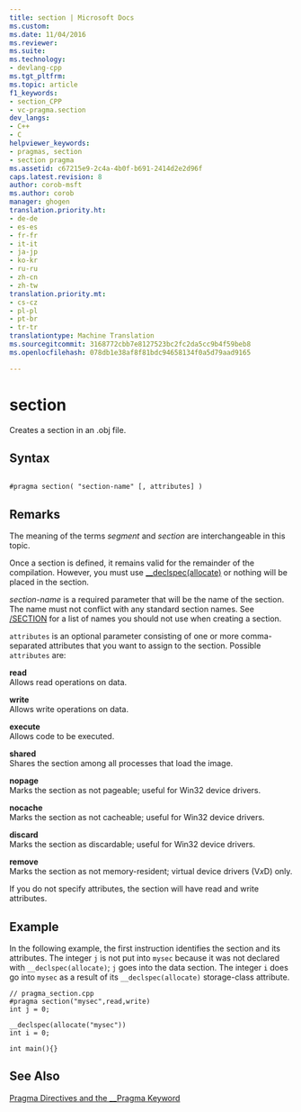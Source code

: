 ```yaml
---
title: section | Microsoft Docs
ms.custom: 
ms.date: 11/04/2016
ms.reviewer: 
ms.suite: 
ms.technology:
- devlang-cpp
ms.tgt_pltfrm: 
ms.topic: article
f1_keywords:
- section_CPP
- vc-pragma.section
dev_langs:
- C++
- C
helpviewer_keywords:
- pragmas, section
- section pragma
ms.assetid: c67215e9-2c4a-4b0f-b691-2414d2e2d96f
caps.latest.revision: 8
author: corob-msft
ms.author: corob
manager: ghogen
translation.priority.ht:
- de-de
- es-es
- fr-fr
- it-it
- ja-jp
- ko-kr
- ru-ru
- zh-cn
- zh-tw
translation.priority.mt:
- cs-cz
- pl-pl
- pt-br
- tr-tr
translationtype: Machine Translation
ms.sourcegitcommit: 3168772cbb7e8127523bc2fc2da5cc9b4f59beb8
ms.openlocfilehash: 078db1e38af8f81bdc94658134f0a5d79aad9165

---
```

# section
Creates a section in an .obj file.  
  
## Syntax  
  
```  
  
#pragma section( "section-name" [, attributes] )  
```  
  
## Remarks  
 The meaning of the terms *segment* and *section* are interchangeable in this topic.  
  
 Once a section is defined, it remains valid for the remainder of the compilation. However, you must use [__declspec(allocate)](../cpp/allocate.md) or nothing will be placed in the section.  
  
 *section-name* is a required parameter that will be the name of the section. The name must not conflict with any standard section names. See [/SECTION](../build/reference/section-specify-section-attributes.md) for a list of names you should not use when creating a section.  
  
 `attributes` is an optional parameter consisting of one or more comma-separated attributes that you want to assign to the section. Possible `attributes` are:  
  
 **read**  
 Allows read operations on data.  
  
 **write**  
 Allows write operations on data.  
  
 **execute**  
 Allows code to be executed.  
  
 **shared**  
 Shares the section among all processes that load the image.  
  
 **nopage**  
 Marks the section as not pageable; useful for Win32 device drivers.  
  
 **nocache**  
 Marks the section as not cacheable; useful for Win32 device drivers.  
  
 **discard**  
 Marks the section as discardable; useful for Win32 device drivers.  
  
 **remove**  
 Marks the section as not memory-resident; virtual device drivers (V*x*D) only.  
  
 If you do not specify attributes, the section will have read and write attributes.  
  
## Example  
 In the following example, the first instruction identifies the section and its attributes. The integer `j` is not put into `mysec` because it was not declared with `__declspec(allocate)`; `j` goes into the data section. The integer `i` does go into `mysec` as a result of its `__declspec(allocate)` storage-class attribute.  
  
```  
// pragma_section.cpp  
#pragma section("mysec",read,write)  
int j = 0;  
  
__declspec(allocate("mysec"))  
int i = 0;  
  
int main(){}  
```  
  
## See Also  
 [Pragma Directives and the __Pragma Keyword](../preprocessor/pragma-directives-and-the-pragma-keyword.md)


<!--HONumber=Jan17_HO2-->


